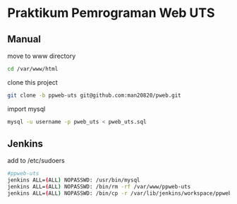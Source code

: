 # Praktikum Pemrograman Web UTS

## Manual

move to www directory

```bash
cd /var/www/html
```

clone this project

```bash
git clone -b ppweb-uts git@github.com:man20820/pweb.git
```

import mysql

```bash
mysql -u username -p pweb_uts < pweb_uts.sql
```

## Jenkins

add to /etc/sudoers

```bash
#ppweb-uts
jenkins ALL=(ALL) NOPASSWD: /usr/bin/mysql
jenkins ALL=(ALL) NOPASSWD: /bin/rm -rf /var/www/ppweb-uts
jenkins ALL=(ALL) NOPASSWD: /bin/cp -r /var/lib/jenkins/workspace/ppweb-uts/ /var/www/ppweb-uts/
```